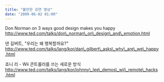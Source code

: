 ```yaml
---
title: "볼만한 강연 영상"
date: "2009-06-02 01:00"
---
```


Don Norman on 3 ways good design makes you happy  
http://www.ted.com/talks/don\_norman\_on\_design\_and\_emotion.html  
  
댄 길버트, "우리는 왜 행복할까요?"  
http://www.ted.com/talks/lang/kor/dan\_gilbert\_asks\_why\_are\_we\_happy.html  
  
죠니 리 - Wii 콘트롤러를 쓰는 새로운 방식  
http://www.ted.com/talks/lang/kor/johnny\_lee\_demos\_wii\_remote\_hacks.html

